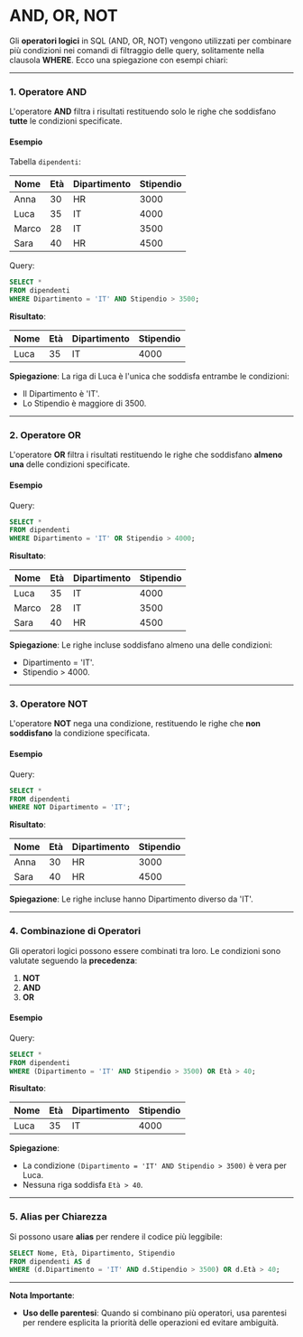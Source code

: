 # AND, OR, NOT

Gli **operatori logici** in SQL (AND, OR, NOT) vengono utilizzati per combinare più condizioni nei comandi di filtraggio delle query, solitamente nella clausola **WHERE**. Ecco una spiegazione con esempi chiari:

---

### **1. Operatore AND**

L'operatore **AND** filtra i risultati restituendo solo le righe che soddisfano **tutte** le condizioni specificate.

#### Esempio

Tabella `dipendenti`:

| Nome     | Età | Dipartimento | Stipendio |
|----------|-----|--------------|-----------|
| Anna     | 30  | HR           | 3000      |
| Luca     | 35  | IT           | 4000      |
| Marco    | 28  | IT           | 3500      |
| Sara     | 40  | HR           | 4500      |

Query:

```sql
SELECT * 
FROM dipendenti
WHERE Dipartimento = 'IT' AND Stipendio > 3500;
```

**Risultato**:

| Nome  | Età | Dipartimento | Stipendio |
|-------|-----|--------------|-----------|
| Luca  | 35  | IT           | 4000      |

**Spiegazione**: La riga di Luca è l'unica che soddisfa entrambe le condizioni:

- Il Dipartimento è 'IT'.
- Lo Stipendio è maggiore di 3500.

---

### **2. Operatore OR**

L'operatore **OR** filtra i risultati restituendo le righe che soddisfano **almeno una** delle condizioni specificate.

#### Esempio

Query:

```sql
SELECT * 
FROM dipendenti
WHERE Dipartimento = 'IT' OR Stipendio > 4000;
```

**Risultato**:

| Nome   | Età | Dipartimento | Stipendio |
|--------|-----|--------------|-----------|
| Luca   | 35  | IT           | 4000      |
| Marco  | 28  | IT           | 3500      |
| Sara   | 40  | HR           | 4500      |

**Spiegazione**: Le righe incluse soddisfano almeno una delle condizioni:

- Dipartimento = 'IT'.
- Stipendio > 4000.

---

### **3. Operatore NOT**

L'operatore **NOT** nega una condizione, restituendo le righe che **non soddisfano** la condizione specificata.

#### Esempio

Query:

```sql
SELECT * 
FROM dipendenti
WHERE NOT Dipartimento = 'IT';
```

**Risultato**:

| Nome   | Età | Dipartimento | Stipendio |
|--------|-----|--------------|-----------|
| Anna   | 30  | HR           | 3000      |
| Sara   | 40  | HR           | 4500      |

**Spiegazione**: Le righe incluse hanno Dipartimento diverso da 'IT'.

---

### **4. Combinazione di Operatori**

Gli operatori logici possono essere combinati tra loro. Le condizioni sono valutate seguendo la **precedenza**:  

1. **NOT**
2. **AND**
3. **OR**

#### Esempio

Query:

```sql
SELECT * 
FROM dipendenti
WHERE (Dipartimento = 'IT' AND Stipendio > 3500) OR Età > 40;
```

**Risultato**:

| Nome   | Età | Dipartimento | Stipendio |
|--------|-----|--------------|-----------|
| Luca   | 35  | IT           | 4000      |

**Spiegazione**:

- La condizione `(Dipartimento = 'IT' AND Stipendio > 3500)` è vera per Luca.
- Nessuna riga soddisfa `Età > 40`.

---

### **5. Alias per Chiarezza**

Si possono usare **alias** per rendere il codice più leggibile:

```sql
SELECT Nome, Età, Dipartimento, Stipendio
FROM dipendenti AS d
WHERE (d.Dipartimento = 'IT' AND d.Stipendio > 3500) OR d.Età > 40;
```

---

**Nota Importante**:

- **Uso delle parentesi**: Quando si combinano più operatori, usa parentesi per rendere esplicita la priorità delle operazioni ed evitare ambiguità.
